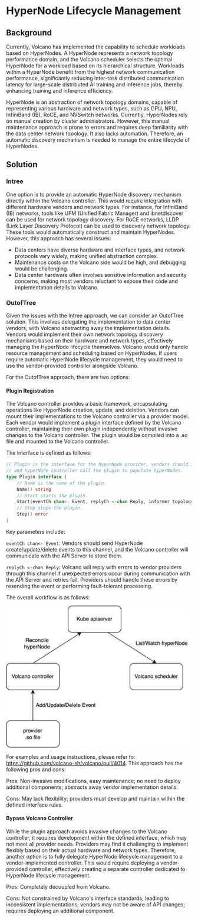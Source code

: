 # HyperNode Lifecycle Management

## Background

Currently, Volcano has implemented the capability to schedule workloads based on HyperNodes. A HyperNode represents a network topology performance domain, and the Volcano scheduler selects the optimal HyperNode for a workload based on its hierarchical structure. Workloads within a HyperNode benefit from the highest network communication performance, significantly reducing inter-task distributed communication latency for large-scale distributed AI training and inference jobs, thereby enhancing training and inference efficiency.

HyperNode is an abstraction of network topology domains, capable of representing various hardware and network types, such as GPU, NPU, InfiniBand (IB), RoCE, and NVSwitch networks. Currently, HyperNodes rely on manual creation by cluster administrators. However, this manual maintenance approach is prone to errors and requires deep familiarity with the data center network topology. It also lacks automation. Therefore, an automatic discovery mechanism is needed to manage the entire lifecycle of HyperNodes.

## Solution

### Intree

One option is to provide an automatic HyperNode discovery mechanism directly within the Volcano controller. This would require integration with different hardware vendors and network types. For instance, for InfiniBand (IB) networks, tools like UFM (Unified Fabric Manager) and ibnetdiscover can be used for network topology discovery. For RoCE networks, LLDP (Link Layer Discovery Protocol) can be used to discovery network topology. These tools would automatically construct and maintain HyperNodes. However, this approach has several issues:

- Data centers have diverse hardware and interface types, and network protocols vary widely, making unified abstraction complex.
- Maintenance costs on the Volcano side would be high, and debugging would be challenging.
- Data center hardware often involves sensitive information and security concerns, making most vendors reluctant to expose their code and implementation details to Volcano.

### OutofTree

Given the issues with the Intree approach, we can consider an OutofTree solution. This involves delegating the implementation to data center vendors, with Volcano abstracting away the implementation details. Vendors would implement their own network topology discovery mechanisms based on their hardware and network types, effectively managing the HyperNode lifecycle themselves. Volcano would only handle resource management and scheduling based on HyperNodes. If users require automatic HyperNode lifecycle management, they would need to use the vendor-provided controller alongside Volcano.

For the OutofTree approach, there are two options:

#### Plugin Registration

The Volcano controller provides a basic framework, encapsulating operations like HyperNode creation, update, and deletion. Vendors can mount their implementations to the Volcano controller via a provider model. Each vendor would implement a plugin interface defined by the Volcano controller, maintaining their own plugin independently without invasive changes to the Volcano controller. The plugin would be compiled into a .so file and mounted to the Volcano controller.

The interface is defined as follows:

```go
// Plugin is the interface for the hyperNode provider, vendors should implement this
// and hyperNode controller call the plugin to populate hyperNodes.
type Plugin interface {
	// Name is the name of the plugin.
	Name() string
	// Start starts the plugin.
	Start(eventCh chan<- Event, replyCh <-chan Reply, informer topologyinformerv1alpha1.HyperNodeInformer) error
	// Stop stops the plugin.
	Stop() error
}
```

Key parameters include:

`eventCh chan<- Event`: Vendors should send HyperNode create/update/delete events to this channel, and the Volcano controller will communicate with the API Server to store them.

`replyCh <-chan Reply`: Volcano will reply with errors to vendor providers through this channel if unexpected errors occur during communication with the API Server and retries fail. Providers should handle these errors by resending the event or performing fault-tolerant processing.

The overall workflow is as follows:

![hypernode-lifecycle](images/hypernode-lifecycle.png)

For examples and usage instructions, please refer to: https://github.com/volcano-sh/volcano/pull/4014. This approach has the following pros and cons:

Pros: Non-invasive modifications, easy maintenance; no need to deploy additional components; abstracts away vendor implementation details.

Cons: May lack flexibility; providers must develop and maintain within the defined interface rules.

#### Bypass Volcano Controller

While the plugin approach avoids invasive changes to the Volcano controller, it requires development within the defined interface, which may not meet all provider needs. Providers may find it challenging to implement flexibly based on their actual hardware and network types. Therefore, another option is to fully delegate HyperNode lifecycle management to a vendor-implemented controller. This would require deploying a vendor-provided controller, effectively creating a separate controller dedicated to HyperNode lifecycle management.

Pros: Completely decoupled from Volcano.

Cons: Not constrained by Volcano's interface standards, leading to inconsistent implementations; vendors may not be aware of API changes; requires deploying an additional component.